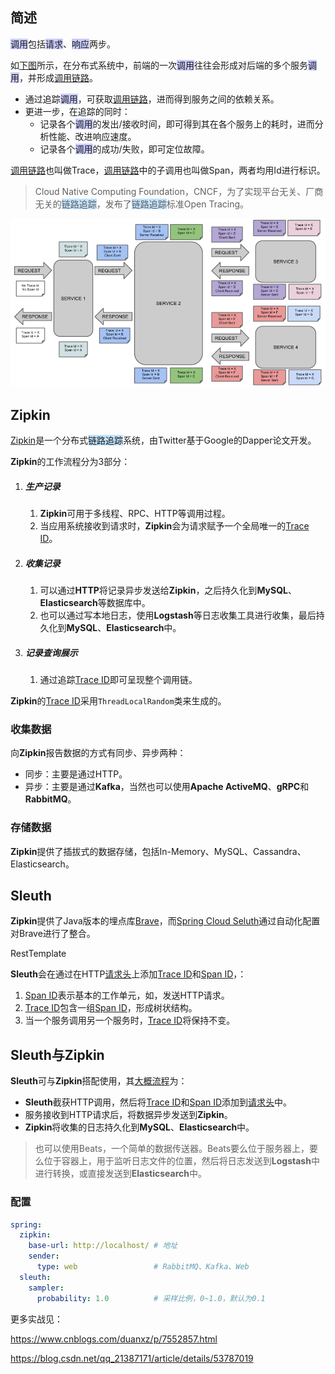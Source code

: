 ## 简述

<span style=background:#c9ccff>调用</span>包括<span style=background:#c9ccff>请求</span>、<span style=background:#c9ccff>响应</span>两步。

如[下图](http://www.ityouknow.com/springcloud/2018/02/02/spring-cloud-sleuth-zipkin.html)所示，在分布式系统中，前端的一次<span style=background:#c9ccff>调用</span>往往会形成对后端的多个服务<span style=background:#c9ccff>调用</span>，并形成<u>调用链路</u>。

- 通过追踪<span style=background:#c9ccff>调用</span>，可获取<u>调用链路</u>，进而得到服务之间的依赖关系。
- 更进一步，在追踪的同时：
  - 记录各个<span style=background:#c9ccff>调用</span>的发出/接收时间，即可得到其在各个服务上的耗时，进而分析性能、改进响应速度。
  - 记录各个<span style=background:#c9ccff>调用</span>的成功/失败，即可定位故障。

<u>调用链路</u>也叫做Trace，<u>调用链路</u>中的子调用也叫做Span，两者均用Id进行标识。

> Cloud Native Computing Foundation，CNCF，为了实现平台无关、厂商无关的<span style=background:#c2e2ff>链路追踪</span>，发布了<span style=background:#c2e2ff>链路追踪</span>标准Open Tracing。

![](../images/6/request-response-tracing.png)



## Zipkin

[Zipkin](https://github.com/openzipkin/zipkin)是一个分布式<span style=background:#c2e2ff>链路追踪</span>系统，由Twitter基于Google的Dapper论文开发。

**Zipkin**的工作流程分为3部分：

1. ##### 生产记录

   1. **Zipkin**可用于多线程、RPC、HTTP等调用过程。
   2. 当应用系统接收到请求时，**Zipkin**会为请求赋予一个全局唯一的<u>Trace ID</u>。

2. ##### 收集记录

   1. 可以通过**HTTP**将记录异步发送给**Zipkin**，之后持久化到**MySQL**、**Elasticsearch**等数据库中。
   2. 也可以通过写本地日志，使用**Logstash**等日志收集工具进行收集，最后持久化到**MySQL**、**Elasticsearch**中。

3. ##### 记录查询展示

   1. 通过追踪<u>Trace ID</u>即可呈现整个调用链。

**Zipkin**的<u>Trace ID</u>采用`ThreadLocalRandom`类来生成的。

### 收集数据

向**Zipkin**报告数据的方式有同步、异步两种：

- 同步：主要是通过HTTP。
- 异步：主要是通过**Kafka**，当然也可以使用**Apache ActiveMQ**、**gRPC**和**RabbitMQ**。

### 存储数据

**Zipkin**提供了插拔式的数据存储，包括In-Memory、MySQL、Cassandra、Elasticsearch。



## Sleuth

**Zipkin**提供了Java版本的埋点库[Brave](https://github.com/openzipkin/brave)，而[Spring Cloud Seluth](https://github.com/spring-cloud/spring-cloud-sleuth)通过自动化配置对Brave进行了整合。

RestTemplate

**Sleuth**会在通过在HTTP<u>请求头</u>上添加<u>Trace ID</u>和<u>Span ID</u>，：

1. <u>Span ID</u>表示基本的工作单元，如，发送HTTP请求。
2. <u>Trace ID</u>包含一组<u>Span ID</u>，形成树状结构。
3. 当一个服务调用另一个服务时，<u>Trace ID</u>将保持不变。



## Sleuth与Zipkin

**Sleuth**可与**Zipkin**搭配使用，其[大概流程](https://www.jianshu.com/p/092c43485637)为：

- **Sleuth**截获HTTP调用，然后将<u>Trace ID</u>和<u>Span ID</u>添加到<u>请求头</u>中。
- 服务接收到HTTP请求后，将数据异步发送到**Zipkin**。
- **Zipkin**将收集的日志持久化到**MySQL**、**Elasticsearch**中。

> 也可以使用Beats，一个简单的数据传送器。Beats要么位于服务器上，要么位于容器上，用于监听日志文件的位置，然后将日志发送到**Logstash**中进行转换，或直接发送到**Elasticsearch**中。

###  配置

```yml
spring:
  zipkin:
    base-url: http://localhost/ # 地址
    sender:
      type: web 				# RabbitMQ、Kafka、Web
  sleuth:
    sampler:
      probability: 1.0	 		# 采样比例，0~1.0，默认为0.1
```

更多实战见：

https://www.cnblogs.com/duanxz/p/7552857.html

https://blog.csdn.net/qq_21387171/article/details/53787019
